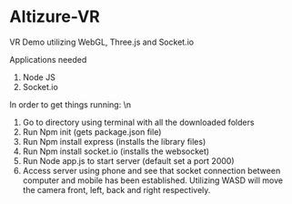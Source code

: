 # Altizure-VR
VR Demo utilizing WebGL, Three.js and Socket.io

Applications needed

1. Node JS
2. Socket.io

In order to get things running: \n
1.	Go to directory using terminal with all the downloaded folders
2.	Run Npm init (gets package.json file)
3.	Run Npm install express (installs the library files)
4.	Run Npm install socket.io (installs the websocket)
5.  Run Node app.js to start server (default set a port 2000)
6.  Access server using phone and see that socket connection between
    computer and mobile has been established. Utilizing WASD will move the camera
    front, left, back and right respectively.
